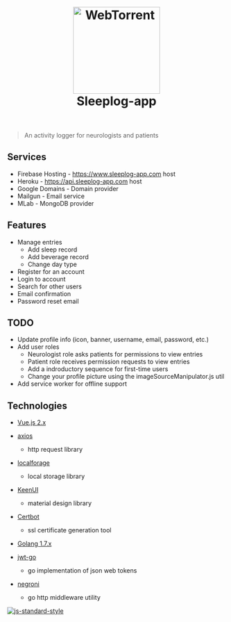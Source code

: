 <h1 align="center">
  <br>
  <a href="https://www.sleeplog-app.com"><img src="https://www.sleeplog-app.com/static/logo.png" alt="WebTorrent" width="200"></a>
  <br>
  Sleeplog-app
  <br>
  <br>
</h1>

> An activity logger for neurologists and patients

## Services

* Firebase Hosting - https://www.sleeplog-app.com host
* Heroku - https://api.sleeplog-app.com host
* Google Domains - Domain provider
* Mailgun - Email service
* MLab - MongoDB provider

## Features

* Manage entries
  - Add sleep record
  - Add beverage record
  - Change day type
* Register for an account
* Login to account
* Search for other users
* Email confirmation
* Password reset email

## TODO

* Update profile info (icon, banner, username, email, password, etc.)
* Add user roles
  - Neurologist role asks patients for permissions to view entries
  - Patient role receives permission requests to view entries
  - Add a indroductory sequence for first-time users 
  - Change your profile picture using the imageSourceManipulator.js util 
* Add service worker for offline support

## Technologies

* [Vue.js 2.x](https://github.com/vuejs/vue)
* [axios](https://github.com/mzabriskie/axios)
  - http request library
* [localforage](https://github.com/localForage/localForage)
  - local storage library
* [KeenUI](https://github.com/JosephusPaye/Keen-UI)
  - material design library
* [Certbot](https://certbot.eff.org/)
  - ssl certificate generation tool

* [Golang 1.7.x](https://github.com/golang/go)
* [jwt-go](github.com/dgrijalva/jwt-go)
  - go implementation of json web tokens
* [negroni](github.com/urfave/negroni)
  - go http middleware utility

[![js-standard-style](https://cdn.rawgit.com/feross/standard/master/badge.svg)](https://github.com/feross/standard)
